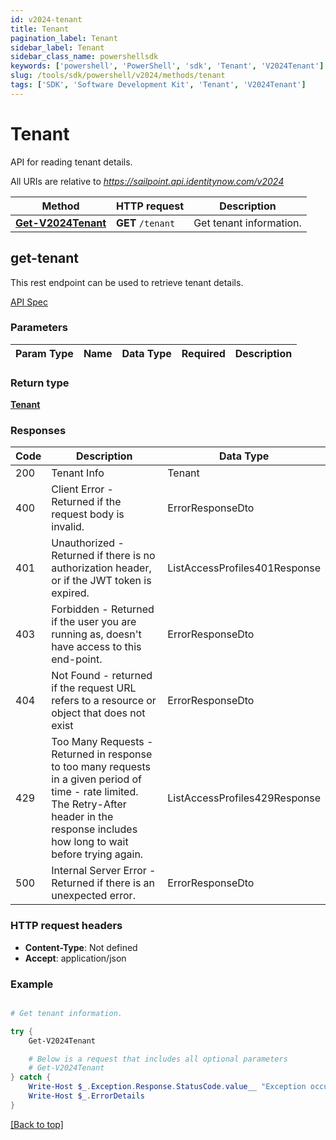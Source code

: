 ```yaml
---
id: v2024-tenant
title: Tenant
pagination_label: Tenant
sidebar_label: Tenant
sidebar_class_name: powershellsdk
keywords: ['powershell', 'PowerShell', 'sdk', 'Tenant', 'V2024Tenant']
slug: /tools/sdk/powershell/v2024/methods/tenant
tags: ['SDK', 'Software Development Kit', 'Tenant', 'V2024Tenant']
---
```


# Tenant

API for reading tenant details.

All URIs are relative to *https://sailpoint.api.identitynow.com/v2024*

| Method | HTTP request | Description |
| --- | --- | --- |
| [**Get-V2024Tenant**](#get-tenant) | **GET** `/tenant` | Get tenant information. |

## get-tenant

This rest endpoint can be used to retrieve tenant details.

[API Spec](https://developer.sailpoint.com/docs/api/v2024/get-tenant)

### Parameters

| Param Type | Name | Data Type | Required | Description |
| ---------- | ---- | --------- | -------- | ----------- |

### Return type

[**Tenant**](../models/tenant)

### Responses

| Code | Description | Data Type |
| --- | --- | --- |
| 200 | Tenant Info | Tenant |
| 400 | Client Error - Returned if the request body is invalid. | ErrorResponseDto |
| 401 | Unauthorized - Returned if there is no authorization header, or if the JWT token is expired. | ListAccessProfiles401Response |
| 403 | Forbidden - Returned if the user you are running as, doesn&#39;t have access to this end-point. | ErrorResponseDto |
| 404 | Not Found - returned if the request URL refers to a resource or object that does not exist | ErrorResponseDto |
| 429 | Too Many Requests - Returned in response to too many requests in a given period of time - rate limited. The Retry-After header in the response includes how long to wait before trying again. | ListAccessProfiles429Response |
| 500 | Internal Server Error - Returned if there is an unexpected error. | ErrorResponseDto |

### HTTP request headers

- **Content-Type**: Not defined
- **Accept**: application/json

### Example

```powershell

# Get tenant information.

try {
    Get-V2024Tenant

    # Below is a request that includes all optional parameters
    # Get-V2024Tenant
} catch {
    Write-Host $_.Exception.Response.StatusCode.value__ "Exception occurred when calling Get-V2024Tenant"
    Write-Host $_.ErrorDetails
}
```

[[Back to top]](#)
